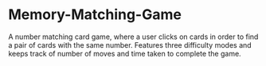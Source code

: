 # Memory-Matching-Game
A number matching card game, where a user clicks on cards in order to find a pair of cards with the same number. Features three difficulty modes and keeps track of number of moves and time taken to complete the game.
